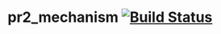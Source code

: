 pr2_mechanism [![Build Status](https://travis-ci.org/pr2/pr2_mechanism.svg?branch=kinetic-devel)](https://travis-ci.org/pr2/pr2_mechanism)
==========================================================================================================================================
